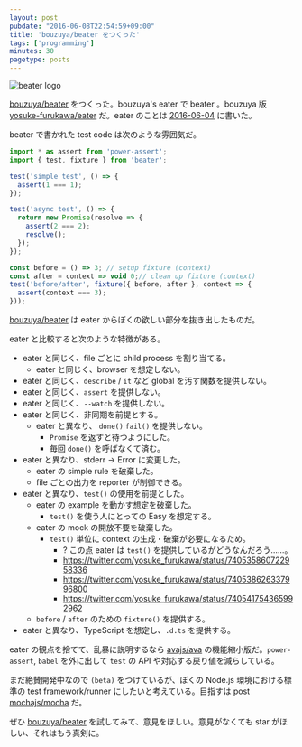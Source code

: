 ```yaml
---
layout: post
pubdate: "2016-06-08T22:54:59+09:00"
title: 'bouzuya/beater をつくった'
tags: ['programming']
minutes: 30
pagetype: posts
---
```

![beater logo](https://cloud.githubusercontent.com/assets/1221346/15892977/e69386f0-2db7-11e6-9163-bcb2f2471581.png)

[bouzuya/beater][] をつくった。bouzuya's eater で beater 。bouzuya 版 [yosuke-furukawa/eater][] だ。eater のことは [2016-06-04][] に書いた。

beater で書かれた test code は次のような雰囲気だ。

```js
import * as assert from 'power-assert';
import { test, fixture } from 'beater';

test('simple test', () => {
  assert(1 === 1);
});

test('async test', () => {
  return new Promise(resolve => {
    assert(2 === 2);
    resolve();
  });
});

const before = () => 3; // setup fixture (context)
const after = context => void 0;// clean up fixture (context)
test('before/after', fixture({ before, after }, context => {
  assert(context === 3);
}));
```

[bouzuya/beater][] は eater からぼくの欲しい部分を抜き出したものだ。

eater と比較すると次のような特徴がある。

- eater と同じく、file ごとに child process を割り当てる。
  - eater と同じく、browser を想定しない。
- eater と同じく、`describe` / `it` など global を汚す関数を提供しない。
- eater と同じく、`assert` を提供しない。
- eater と同じく、`--watch` を提供しない。
- eater と同じく、非同期を前提とする。
  - eater と異なり、 `done()` `fail()` を提供しない。
    - `Promise` を返すと待つようにした。
    - 毎回 `done()` を呼ばなくて済む。
- eater と異なり、stderr -> Error に変更した。
  - eater の simple rule を破棄した。
  - file ごとの出力を reporter が制御できる。
- eater と異なり、`test()` の使用を前提とした。
  - eater の example を動かす想定を破棄した。
    - `test()` を使う人にとっての Easy を想定する。
  - eater の mock の開放不要を破棄した。
    - `test()` 単位に context の生成・破棄が必要になるため。
      - ? この点 eater は `test()` を提供しているがどうなんだろう……。
      - https://twitter.com/yosuke_furukawa/status/740535860722958336
      - https://twitter.com/yosuke_furukawa/status/740538626337996800
      - https://twitter.com/yosuke_furukawa/status/740541754365992962
  - `before` / `after` のための `fixture()` を提供する。
- eater と異なり、TypeScript を想定し、`.d.ts` を提供する。

eater の観点を捨てて、乱暴に説明するなら [avajs/ava][] の機能縮小版だ。`power-assert`, `babel` を外に出して `test` の API や対応する戻り値を減らしている。

まだ絶賛開発中なので `(beta)` をつけているが、ぼくの Node.js 環境における標準の test framework/runner にしたいと考えている。目指すは post [mochajs/mocha][] だ。

ぜひ [bouzuya/beater][] を試してみて、意見をほしい。意見がなくても star がほしい、それはもう真剣に。

[2016-06-04]: http://blog.bouzuya.net/2016/06/04/
[avajs/ava]: https://github.com/avajs/ava
[bouzuya/beater]: https://github.com/bouzuya/beater
[mochajs/mocha]: https://github.com/mochajs/mocha
[yosuke-furukawa/eater]: https://github.com/yosuke-furukawa/eater
